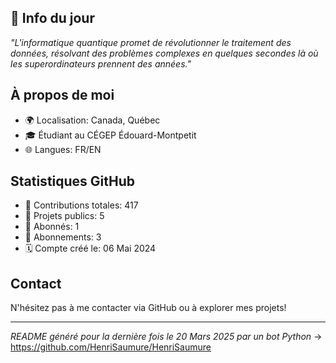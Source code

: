 

## 💭 Info du jour
*"L'informatique quantique promet de révolutionner le traitement des données, résolvant des problèmes complexes en quelques secondes là où les superordinateurs prennent des années."*

## À propos de moi
- 🌍 Localisation: Canada, Québec
- 🎓 Étudiant au CÉGEP Édouard-Montpetit
- 🌐 Langues: FR/EN

## Statistiques GitHub
- 🧮 Contributions totales: 417
- 📂 Projets publics: 5
- 👥 Abonnés: 1
- 👀 Abonnements: 3
- 🗓️ Compte créé le: 06 Mai 2024

## Contact
N'hésitez pas à me contacter via GitHub ou à explorer mes projets!

---

*README généré pour la dernière fois le 20 Mars 2025 par un bot Python* -> https://github.com/HenriSaumure/HenriSaumure
